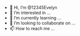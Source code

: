 - 👋 Hi, I’m @12345Evelyn
- 👀 I’m interested in ...
- 🌱 I’m currently learning ...
- 💞️ I’m looking to collaborate on ...
- 📫 How to reach me ...

<!---
12345Evelyn/12345Evelyn is a ✨ special ✨ repository because its `README.md` (this file) appears on your GitHub profile.
You can click the Preview link to take a look at your changes.
--->
